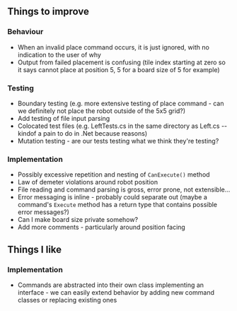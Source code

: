 ## Things to improve

### Behaviour
- When an invalid place command occurs, it is just ignored, with no indication to the user of why
- Output from failed placement is confusing (tile index starting at zero so it says cannot place at position 5, 5 for a board size of 5 for example)

### Testing
- Boundary testing (e.g. more extensive testing of place command - can we definitely not place the robot outside of the 5x5 grid?)
- Add testing of file input parsing
- Colocated test files (e.g. LeftTests.cs in the same directory as Left.cs -- kindof a pain to do in .Net because reasons)
- Mutation testing - are our tests testing what we think they're testing?

### Implementation
- Possibly excessive repetition and nesting of `CanExecute()` method
- Law of demeter violations around robot position
- File reading and command parsing is gross, error prone, not extensible...
- Error messaging is inline - probably could separate out (maybe a command's `Execute` method has a return type that contains possible error messages?)
- Can I make board size private somehow?
- Add more comments - particularly around position facing

## Things I like

### Implementation
- Commands are abstracted into their own class implementing an interface - we can easily extend behavior by adding new command classes or replacing existing ones